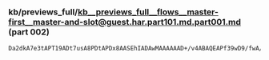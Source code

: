### kb/previews_full/kb__previews_full__flows__master-first__master-and-slot@guest.har.part101.md.part001.md (part 002)

```md
Da2dkA7e3tAPT19ADt7usA8PDtAPDx8AASEhIADAwMAAAAAAD+/v4ABAQEAPf39wD9/fwA/v79AP//AAAJCgoA7e3tAPr6+gD
```

```
